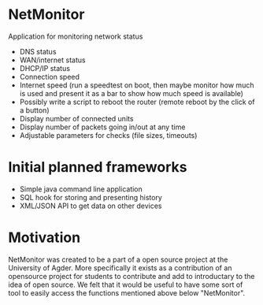 # NetMonitor
Application for monitoring network status

- DNS status
- WAN/internet status
- DHCP/IP status
- Connection speed
- Internet speed (run a speedtest on boot, then maybe       monitor how much is used and present it as a
bar to show how much speed is available)
- Possibly write a script to reboot the router (remote reboot by the click of a button)
- Display number of connected units
- Display number of packets going in/out at any time
- Adjustable parameters for checks (file sizes, timeouts)

# Initial planned frameworks
- Simple java command line application
- SQL hook for storing and presenting history
- XML/JSON API to get data on other devices

# Motivation
NetMonitor was created to be a part of a open source project at the University of Agder. 
More specifically it exists as a contribution of an opensource project for students
to contribute and add to introductary to the idea of open source. 
We felt that it would be useful to have some sort of tool to easily access the functions mentioned above below "NetMonitor".
